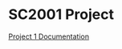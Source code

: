 # SC2001 Project
 
[Project 1 Documentation](https://github.com/edward62740/SC2001-Project/blob/main/Project1/README.md)
